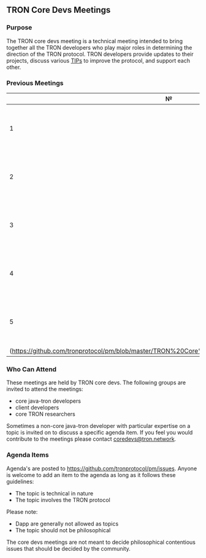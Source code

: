 ## TRON Core Devs Meetings

### Purpose
The TRON core devs meeting is a technical meeting intended to bring together all the TRON developers who play major roles in determining the direction of the TRON protocol. TRON developers provide updates to their projects, discuss various [TIPs](https://github.com/tronprotocol/tips) to improve the protocol, and support each other.

### Previous Meetings

 №  | Date                             | Adgenda        |Notes          | Recording            |
--- | -------------------------------- |:--------------:|:--------------:|:--------------------:|
 1  | Wed, 15 Jan, 2020 07:00 UTC      | [agenda](https://github.com/tronprotocol/pm/issues/1) | [notes](https://github.com/tronprotocol/pm/blob/master/TRON%20Core%20Devs%20Meetings/Meeting%2001.md) | [video](https://www.youtube.com/watch?v=-kHiycFhnf8) |
 2  | Mon, 17 Feb, 2020 07:00 UTC      | [agenda](https://github.com/tronprotocol/pm/issues/3) | [notes](https://github.com/tronprotocol/pm/blob/master/TRON%20Core%20Devs%20Meetings/Meeting%2002.md) | [video](https://www.youtube.com/watch?v=ms3D8zL9_Dk) |
 3  | Mon, 02 Mar, 2020 07:00 UTC      | [agenda](https://github.com/tronprotocol/pm/issues/4) | [notes](https://github.com/tronprotocol/pm/blob/master/TRON%20Core%20Devs%20Meetings/Meeting%2003.md) | [video](https://www.youtube.com/watch?v=aegtFI4D_c0)  |
 4  | Mon, 16 Mar, 2020 09:00 UTC      | [agenda](https://github.com/tronprotocol/pm/issues/5) | [notes](https://github.com/tronprotocol/pm/blob/master/TRON%20Core%20Devs%20Meetings/Meeting%2004.md) | [video](https://www.youtube.com/watch?v=hf_kpDRteB4)  |
 5  | Mon, 13 Apr, 2020 09:00 UTC      | [agenda](https://github.com/tronprotocol/pm/issues/6) | [notes]
(https://github.com/tronprotocol/pm/blob/master/TRON%20Core%20Devs%20Meetings/Meeting%2005.md) | [video](https://www.youtube.com/watch?v=GAi-I2MlGgM&t=11s)
 
### Who Can Attend
These meetings are held by TRON core devs. The following groups are invited to attend the meetings:

- core java-tron developers 
- client developers
- core TRON researchers  

Sometimes a non-core java-tron developer with particular expertise on a topic is invited on to discuss a specific agenda item. If you feel you would contribute to the meetings please contact coredevs@tron.network.

### Agenda Items
Agenda's are posted to https://github.com/tronprotocol/pm/issues. Anyone is welcome to add an item to the agenda as long as it follows these guidelines:

- The topic is technical in nature
- The topic involves the TRON protocol

Please note: 

- Dapp are generally not allowed as topics 
- The topic should not be philosophical

The core devs meetings are not meant to decide philosophical contentious issues that should be decided by the community.
